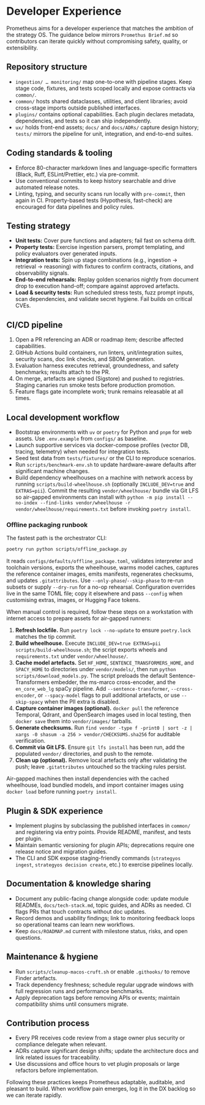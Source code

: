 # Developer Experience

Prometheus aims for a developer experience that matches the ambition of the
strategy OS. The guidance below mirrors `Promethus Brief.md` so contributors can
iterate quickly without compromising safety, quality, or extensibility.

## Repository structure

- `ingestion/ … monitoring/` map one-to-one with pipeline stages. Keep stage
  code, fixtures, and tests scoped locally and expose contracts via `common/`.
- `common/` hosts shared dataclasses, utilities, and client libraries; avoid
  cross-stage imports outside published interfaces.
- `plugins/` contains optional capabilities. Each plugin declares metadata,
  dependencies, and tests so it can ship independently.
- `ux/` holds front-end assets; `docs/` and `docs/ADRs/` capture design history;
  `tests/` mirrors the pipeline for unit, integration, and end-to-end suites.

## Coding standards & tooling

- Enforce 80-character markdown lines and language-specific formatters (Black,
  Ruff, ESLint/Prettier, etc.) via pre-commit.
- Use conventional commits to keep history searchable and drive automated
  release notes.
- Linting, typing, and security scans run locally with `pre-commit`, then again
  in CI. Property-based tests (Hypothesis, fast-check) are encouraged for data
  pipelines and policy rules.

## Testing strategy

- **Unit tests:** Cover pure functions and adapters; fail fast on schema drift.
- **Property tests:** Exercise ingestion parsers, prompt templating, and policy
  evaluators over generated inputs.
- **Integration tests:** Spin up stage combinations (e.g., ingestion → retrieval
  → reasoning) with fixtures to confirm contracts, citations, and observability
  signals.
- **End-to-end rehearsals:** Replay golden scenarios nightly from document drop
  to execution hand-off; compare against approved artefacts.
- **Load & security tests:** Run scheduled stress tests, fuzz prompt inputs,
  scan dependencies, and validate secret hygiene. Fail builds on critical CVEs.

## CI/CD pipeline

1. Open a PR referencing an ADR or roadmap item; describe affected capabilities.
2. GitHub Actions build containers, run linters, unit/integration suites,
   security scans, doc link checks, and SBOM generation.
3. Evaluation harness executes retrieval, groundedness, and safety benchmarks;
   results attach to the PR.
4. On merge, artefacts are signed (Sigstore) and pushed to registries. Staging
   canaries run smoke tests before production promotion.
5. Feature flags gate incomplete work; trunk remains releasable at all times.

## Local development workflow

- Bootstrap environments with `uv` or `poetry` for Python and `pnpm` for web
  assets. Use `.env.example` from `configs/` as baseline.
- Launch supportive services via docker-compose profiles (vector DB, tracing,
  telemetry) when needed for integration tests.
- Seed test data from `tests/fixtures/` or the CLI to reproduce scenarios.
- Run `scripts/benchmark-env.sh` to update hardware-aware defaults after
  significant machine changes.
- Build dependency wheelhouses on a machine with network access by running
  `scripts/build-wheelhouse.sh` (optionally `INCLUDE_DEV=true` and
  `EXTRAS=pii`). Commit the resulting `vendor/wheelhouse/` bundle via Git LFS
  so air-gapped environments can install with
  `python -m pip install --no-index --find-links vendor/wheelhouse -r
  vendor/wheelhouse/requirements.txt` before invoking `poetry install`.

### Offline packaging runbook

The fastest path is the orchestrator CLI:

```bash
poetry run python scripts/offline_package.py
```

It reads `configs/defaults/offline_package.toml`, validates interpreter and
toolchain versions, exports the wheelhouse, warms model caches, captures the
reference container images, emits manifests, regenerates checksums, and
updates `.gitattributes`. Use `--only-phase`/`--skip-phase` to re-run subsets
or supply `--dry-run` for a no-op rehearsal. Configuration overrides live in
the same TOML file; copy it elsewhere and pass `--config` when customising
extras, images, or Hugging Face tokens.

When manual control is required, follow these steps on a workstation with
internet access to prepare assets for air-gapped runners:

1. **Refresh lockfile.** Run `poetry lock --no-update` to ensure
  `poetry.lock` matches the tip commit.
2. **Build wheelhouse.** Execute `INCLUDE_DEV=true EXTRAS=pii
  scripts/build-wheelhouse.sh`; the script exports wheels and
  `requirements.txt` under `vendor/wheelhouse/`.
3. **Cache model artefacts.** Set `HF_HOME`, `SENTENCE_TRANSFORMERS_HOME`, and
  `SPACY_HOME` to directories under `vendor/models/`, then run
  `python scripts/download_models.py`. The script preloads the default
  Sentence-Transformers embedder, the ms-marco cross-encoder,
  and the `en_core_web_lg` spaCy pipeline. Add `--sentence-transformer`,
  `--cross-encoder`, or `--spacy-model` flags to pull additional artefacts,
  or use `--skip-spacy` when the PII extra is disabled.
4. **Capture container images (optional).** `docker pull` the reference
  Temporal, Qdrant, and OpenSearch images used in local testing, then `docker
  save` them into `vendor/images/` tarballs.
5. **Generate checksums.** Run `find vendor -type f -print0 | sort -z | xargs
  -0 shasum -a 256 > vendor/CHECKSUMS.sha256` for auditable verification.
6. **Commit via Git LFS.** Ensure `git lfs install` has been run, add the
  populated `vendor/` directories, and push to the remote.
7. **Clean up (optional).** Remove local artefacts only after validating the
  push; leave `.gitattributes` untouched so the tracking rules persist.

Air-gapped machines then install dependencies with the cached wheelhouse, load
bundled models, and import container images using `docker load` before running
`poetry install`.

## Plugin & SDK experience

- Implement plugins by subclassing the published interfaces in `common/` and
  registering via entry points. Provide README, manifest, and tests per plugin.
- Maintain semantic versioning for plugin APIs; deprecations require one release
  notice and migration guides.
- The CLI and SDK expose staging-friendly commands (`strategyos ingest`,
  `strategyos decision create`, etc.) to exercise pipelines locally.

## Documentation & knowledge sharing

- Document any public-facing change alongside code: update module READMEs,
  `docs/tech-stack.md`, topic guides, and ADRs as needed. CI flags PRs that
  touch contracts without doc updates.
- Record demos and usability findings; link to monitoring feedback loops so
  operational teams can learn new workflows.
- Keep `docs/ROADMAP.md` current with milestone status, risks, and open
  questions.

## Maintenance & hygiene

- Run `scripts/cleanup-macos-cruft.sh` or enable `.githooks/` to remove Finder
  artefacts.
- Track dependency freshness; schedule regular upgrade windows with full
  regression runs and performance benchmarks.
- Apply deprecation tags before removing APIs or events; maintain compatibility
  shims until consumers migrate.

## Contribution process

- Every PR receives code review from a stage owner plus security or compliance
  delegate when relevant.
- ADRs capture significant design shifts; update the architecture docs and link
  related issues for traceability.
- Use discussions and office hours to vet plugin proposals or large refactors
  before implementation.

Following these practices keeps Prometheus adaptable, auditable, and pleasant to
build. When workflow pain emerges, log it in the DX backlog so we can iterate
rapidly.

